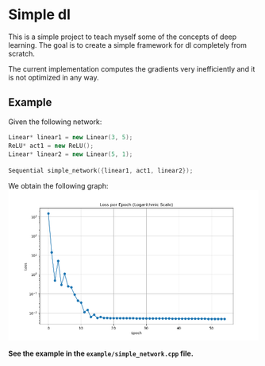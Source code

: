 # Simple dl

This is a simple project to teach myself some of the concepts of deep learning. The goal is to create a simple framework for dl completely from scratch. 

The current implementation computes the gradients very inefficiently and it is not optimized in any way.

## Example
Given the following network:    
```cpp
Linear* linear1 = new Linear(3, 5);
ReLU* act1 = new ReLU();
Linear* linear2 = new Linear(5, 1);

Sequential simple_network({linear1, act1, linear2});
```
We obtain the following graph:
![graph](assets/example_traning_plot.png)


**See the example in the `example/simple_network.cpp` file.**